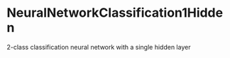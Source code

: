 # NeuralNetworkClassification1Hidden
2-class classification neural network with a single hidden layer
